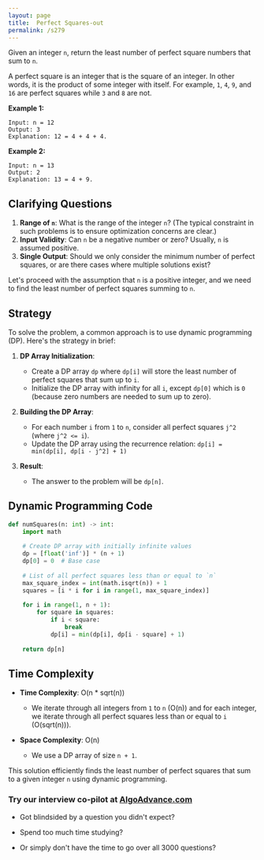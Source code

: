 ```yaml
---
layout: page
title:  Perfect Squares-out
permalink: /s279
---
```


Given an integer `n`, return the least number of perfect square numbers that sum to `n`.

A perfect square is an integer that is the square of an integer. In other words, it is the product of some integer with itself. For example, `1`, `4`, `9`, and `16` are perfect squares while `3` and `8` are not.

**Example 1:**
```
Input: n = 12
Output: 3
Explanation: 12 = 4 + 4 + 4.
```

**Example 2:**
```
Input: n = 13
Output: 2
Explanation: 13 = 4 + 9.
```

## Clarifying Questions

1. **Range of `n`**: What is the range of the integer `n`? (The typical constraint in such problems is to ensure optimization concerns are clear.)
2. **Input Validity**: Can `n` be a negative number or zero? Usually, `n` is assumed positive.
3. **Single Output**: Should we only consider the minimum number of perfect squares, or are there cases where multiple solutions exist?

Let's proceed with the assumption that `n` is a positive integer, and we need to find the least number of perfect squares summing to `n`.

## Strategy

To solve the problem, a common approach is to use dynamic programming (DP). Here's the strategy in brief:

1. **DP Array Initialization**:
   - Create a DP array `dp` where `dp[i]` will store the least number of perfect squares that sum up to `i`.
   - Initialize the DP array with infinity for all `i`, except `dp[0]` which is `0` (because zero numbers are needed to sum up to zero).

2. **Building the DP Array**:
   - For each number `i` from `1` to `n`, consider all perfect squares `j^2` (where `j^2 <= i`).
   - Update the DP array using the recurrence relation: `dp[i] = min(dp[i], dp[i - j^2] + 1)`

3. **Result**:
   - The answer to the problem will be `dp[n]`.

## Dynamic Programming Code

```python
def numSquares(n: int) -> int:
    import math
    
    # Create DP array with initially infinite values
    dp = [float('inf')] * (n + 1)
    dp[0] = 0  # Base case
    
    # List of all perfect squares less than or equal to `n`
    max_square_index = int(math.isqrt(n)) + 1
    squares = [i * i for i in range(1, max_square_index)]
    
    for i in range(1, n + 1):
        for square in squares:
            if i < square:
                break
            dp[i] = min(dp[i], dp[i - square] + 1)
    
    return dp[n]
```

## Time Complexity

- **Time Complexity**: O(n * sqrt(n))
  - We iterate through all integers from `1` to `n` (O(n)) and for each integer, we iterate through all perfect squares less than or equal to `i` (O(sqrt(n))).

- **Space Complexity**: O(n)
  - We use a DP array of size `n + 1`.

This solution efficiently finds the least number of perfect squares that sum to a given integer `n` using dynamic programming.


### Try our interview co-pilot at [AlgoAdvance.com](https://algoAdvance.com)

- Got blindsided by a question you didn't expect?

- Spend too much time studying?

- Or simply don't have the time to go over all 3000 questions?

